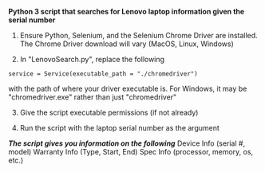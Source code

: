 **Python 3 script that searches for Lenovo laptop information given the serial number**

1) Ensure Python, Selenium, and the Selenium Chrome Driver are installed. The Chrome Driver download will vary (MacOS, Linux, Windows)

2) In "LenovoSearch.py", replace the following 
```
service = Service(executable_path = "./chromedriver") 
```
with the path of where your driver executable is. For Windows, it may be "chromedriver.exe" rather than just "chromedriver"

3) Give the script executable permissions (if not already)

4) Run the script with the laptop serial number as the argument

***The script gives you information on the following***
Device Info (serial #, model)
Warranty Info (Type, Start, End)
Spec Info (processor, memory, os, etc.)

